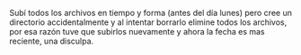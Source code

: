 Subí todos los archivos en tiempo y forma (antes del día lunes) pero cree un directorio accidentalmente y al intentar borrarlo elimine todos los archivos, por esa razón tuve que subirlos nuevamente y ahora la fecha es mas reciente, una disculpa.
